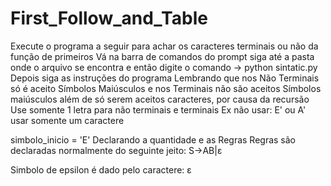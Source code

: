 # First_Follow_and_Table

Execute o programa a seguir para achar os caracteres terminais ou não da função de primeiros
Vá na barra de comandos do prompt siga até a pasta onde o arquivo se encontra e então digite o comando -> python sintatic.py
Depois siga as instruções do programa
Lembrando que nos Não Terminais só é aceito Símbolos Maiúsculos e nos Terminais não são aceitos Símbolos maiúsculos além de só serem aceitos caracteres, por causa da recursão
Use somente 1 letra para não terminais e terminais Ex não usar: E' ou A' usar somente um caractere

simbolo_inicio = 'E'
Declarando a quantidade e as Regras
Regras são declaradas normalmente do seguinte jeito:
S->AB|ε

Simbolo de epsilon é dado pelo caractere: ε
